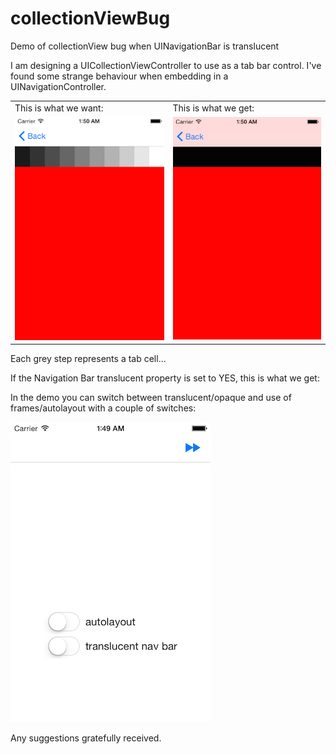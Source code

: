 # collectionViewBug
Demo of collectionView bug when UINavigationBar is translucent


I am designing a UICollectionViewController to use as a tab bar control. I've found some strange behaviour when embedding in a UINavigationController.

<table><tr><td>
This is what we want:
</td><td>This is what we get:</td></tr>
<tr><td><img src = "https://github.com/foundry/collectionViewBug/blob/master/screendumps/good.png">
</td><td>
 <img src = "https://github.com/foundry/collectionViewBug/blob/master/screendumps/bad.png">
 </td></tr></table>

Each grey step represents a tab cell...

If the Navigation Bar translucent property is set to YES,  this is what we get:



In the demo you can switch between translucent/opaque and use of frames/autolayout with a couple of switches:

<img src = "https://github.com/foundry/collectionViewBug/blob/master/screendumps/switch.png">

Any suggestions gratefully received.





